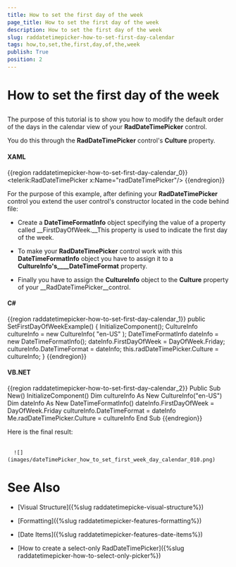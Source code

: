 ```yaml
---
title: How to set the first day of the week
page_title: How to set the first day of the week
description: How to set the first day of the week
slug: raddatetimepicker-how-to-set-first-day-calendar
tags: how,to,set,the,first,day,of,the,week
publish: True
position: 2
---
```


# How to set the first day of the week



## 

The purpose of this tutorial is to show you how to modify the default order of the days in the calendar view of your __RadDateTimePicker__ control.

You do this through the __RadDateTimePicker__ control's __Culture__ property. 

#### __XAML__

{{region raddatetimepicker-how-to-set-first-day-calendar_0}}
	<telerik:RadDateTimePicker x:Name="radDateTimePicker"/>
	{{endregion}}



For the purpose of this example, after defining your __RadDateTimePicker__ control you extend the user control's constructor located in the code behind file:

* Create a __DateTimeFormatInfo__ object specifying the value of a property called __FirstDayOfWeek.__This property is used to indicate the first day of the week. 

* To make your __RadDateTimePicker__ control work with this __DateTimeFormatInfo__ object you have to assign it to a __CultureInfo's____DateTimeFormat__ property. 

* Finally you have to assign the __CultureInfo__ object to the __Culture__ property of your __RadDateTimePicker__control.

#### __C#__

{{region raddatetimepicker-how-to-set-first-day-calendar_1}}
	public SetFirstDayOfWeekExample()
	{
	    InitializeComponent();
	    CultureInfo cultureInfo = new CultureInfo( "en-US" );
	    DateTimeFormatInfo dateInfo = new DateTimeFormatInfo();
	    dateInfo.FirstDayOfWeek = DayOfWeek.Friday;
	    cultureInfo.DateTimeFormat = dateInfo;
	    this.radDateTimePicker.Culture = cultureInfo;
	}
	{{endregion}}



#### __VB.NET__

{{region raddatetimepicker-how-to-set-first-day-calendar_2}}
	Public Sub New()
	 InitializeComponent()
	 Dim cultureInfo As New CultureInfo("en-US")
	 Dim dateInfo As New DateTimeFormatInfo()
	 dateInfo.FirstDayOfWeek = DayOfWeek.Friday
	 cultureInfo.DateTimeFormat = dateInfo
	 Me.radDateTimePicker.Culture = cultureInfo
	End Sub
	{{endregion}}



Here is the final result:




         
      ![](images/dateTimePicker_how_to_set_first_week_day_calendar_010.png)

# See Also

 * [Visual Structure]({%slug raddatetimepicke-visual-structure%})

 * [Formatting]({%slug raddatetimepicker-features-formatting%})

 * [Date Items]({%slug raddatetimepicker-features-date-items%})

 * [How to create a select-only RadDateTimePicker]({%slug raddatetimepicker-how-to-select-only-picker%})

